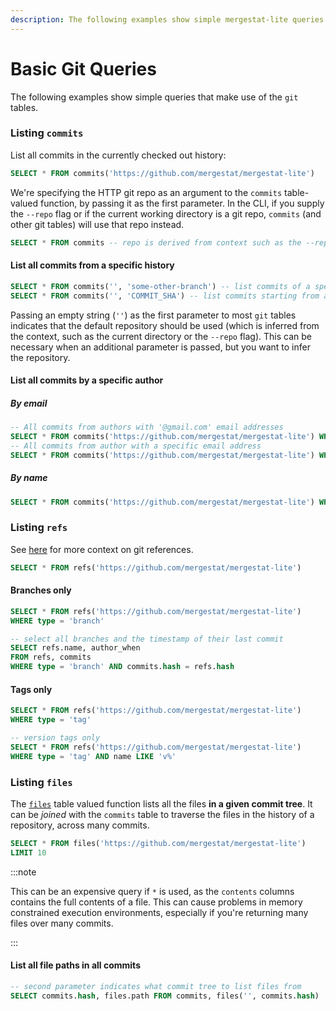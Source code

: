 ```yaml
---
description: The following examples show simple mergestat-lite queries that make use of the git tables.
---
```

# Basic Git Queries

The following examples show simple queries that make use of the `git` tables.

### Listing `commits`

List all commits in the currently checked out history:

```sql
SELECT * FROM commits('https://github.com/mergestat/mergestat-lite')
```

We're specifying the HTTP git repo as an argument to the `commits` table-valued function, by passing it as the first parameter.
In the CLI, if you supply the `--repo` flag or if the current working directory is a git repo, `commits` (and other git tables) will use that repo instead.


```sql
SELECT * FROM commits -- repo is derived from context such as the --repo flag or the current directory
```

#### List all commits from a specific history

```sql
SELECT * FROM commits('', 'some-other-branch') -- list commits of a specific branch
SELECT * FROM commits('', 'COMMIT_SHA') -- list commits starting from a commit hash
```

Passing an empty string (`''`) as the first parameter to most `git` tables indicates that the default repository should be used (which is inferred from the context, such as the current directory or the `--repo` flag).
This can be necessary when an additional parameter is passed, but you want to infer the repository.

#### List all commits by a specific author

##### By email

```sql
-- All commits from authors with '@gmail.com' email addresses
SELECT * FROM commits('https://github.com/mergestat/mergestat-lite') WHERE author_email LIKE '%@gmail.com'
-- All commits from author with a specific email address
SELECT * FROM commits('https://github.com/mergestat/mergestat-lite') WHERE author_email = 'someone@example.com'
```

##### By name

```sql
SELECT * FROM commits('https://github.com/mergestat/mergestat-lite') WHERE author_name LIKE '%Patrick%'
```

### Listing `refs`

See [here](https://git-scm.com/book/en/v2/Git-Internals-Git-References) for more context on git references.

```sql
SELECT * FROM refs('https://github.com/mergestat/mergestat-lite')
```

####  Branches only

```sql
SELECT * FROM refs('https://github.com/mergestat/mergestat-lite')
WHERE type = 'branch'
```

```sql
-- select all branches and the timestamp of their last commit
SELECT refs.name, author_when
FROM refs, commits
WHERE type = 'branch' AND commits.hash = refs.hash
```

#### Tags only

```sql
SELECT * FROM refs('https://github.com/mergestat/mergestat-lite')
WHERE type = 'tag'
```

```sql
-- version tags only
SELECT * FROM refs('https://github.com/mergestat/mergestat-lite')
WHERE type = 'tag' AND name LIKE 'v%'
```

### Listing `files`

The [`files`](/mergestat-lite/reference/git-tables#files) table valued function lists all the files **in a given commit tree**.
It can be *joined* with the `commits` table to traverse the files in the history of a repository, across many commits.

```sql
SELECT * FROM files('https://github.com/mergestat/mergestat-lite')
LIMIT 10
```

:::note

This can be an expensive query if `*` is used, as the `contents` columns contains the full contents of a file.
This can cause problems in memory constrained execution environments, especially if you're returning many files over many commits.

:::


#### List all file paths in all commits

```sql
-- second parameter indicates what commit tree to list files from
SELECT commits.hash, files.path FROM commits, files('', commits.hash)
```

<!-- TODO(patrickdevivo) stats table -->
<!-- TODO(patrickdevivo) blame table -->
